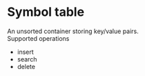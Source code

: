 Symbol table
============
An unsorted container storing key/value pairs.<br>
Supported operations
- insert
- search
- delete
